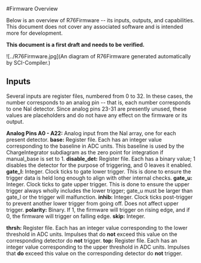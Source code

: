 #Firmware Overview

Below is an overview of R76Firmware -- its inputs, outputs, and capabilities. 
This document does not cover any associated software and is intended more for
development.

**This document is a first draft and needs to be verified.**

![../R76Firmware.jpg](An diagram of R76Firmware generated automatically by SCI-Compiler.)

## Inputs
Several inputs are register files, numbered from 0 to 32. In these cases, the number corresponds to an analog pin -- that is, each number corresponds to one NaI detector. Since analog pins 23-31 are presently unused, these values are placeholders and do not have any effect on the firmware or its output.

__Analog Pins A0 - A22:__ Analog input from the NaI array, one for each present detector.
__base:__ Register file. Each has an integer value corresponding to the baseline in ADC units. This baseline is used by the ChargeIntegrator subdiagram as the zero point for integration if manual_base is set to 1.
__disable_det:__ Register file. Each has a binary value; 1 disables the detector for the purpose of triggering, and 0 leaves it enabled.
__gate_l:__ Integer. Clock ticks to gate lower trigger. This is done to ensure the trigger data is held long enough to align with other internal checks.
__gate_u:__ Integer. Clock ticks to gate upper trigger. This is done to ensure the upper trigger always wholly includes the lower trigger; gate_u must be larger than gate_l or the trigger will malfunction.
__inhib:__ Integer. Clock ticks post-trigger to prevent another lower trigger from going off. Does not affect upper trigger.
__polarity:__ Binary. If 1, the firmware will trigger on rising edge, and if 0, the firmware will trigger on falling edge.
__skip:__ Integer. 

__thrsh:__ Register file. Each has an integer value corresponding to the lower threshold in ADC units. Impulses that do **not** exceed this value on the corresponding detector do **not** trigger.
__top:__ Register file. Each has an integer value corresponding to the upper threshold in ADC units. Impulses that **do** exceed this value on the corresponding detector do **not** trigger.
